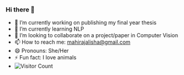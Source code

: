 ### Hi there 👋

- 🔭 I’m currently working on publishing my final year thesis
- 🌱 I’m currently learning NLP
- 👯 I’m looking to collaborate on a project/paper in Computer Vision
- 📫 How to reach me: mahirajalisha@gmail.com
- 😄 Pronouns: She/Her
- ⚡ Fun fact: I love animals
- ![Visitor Count](https://profile-counter.glitch.me/Mahirobot/count.svg)

